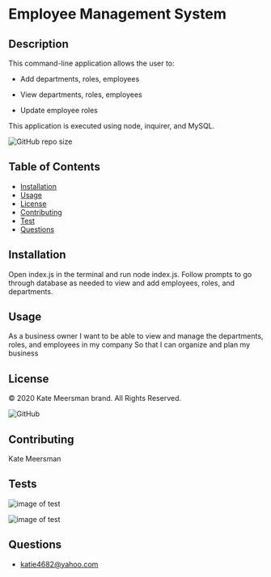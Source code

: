 # Employee Management System

  ## Description
 This command-line application allows the user to:
  * Add departments, roles, employees

  * View departments, roles, employees

  * Update employee roles

 This application is executed using node, inquirer, and MySQL.

  ![GitHub repo size](https://img.shields.io/github/repo-size/kmeersman624/Employee-Management-System)

  ## Table of Contents
  * [Installation](#installation)
  * [Usage](#usage)
  * [License](#license)
  * [Contributing](#contributing)
  * [Test](#tests)
  * [Questions](#questions) 

  ## Installation
  Open index.js in the terminal and run node index.js.  Follow prompts to go through database as needed to view and add employees, roles, and departments.

  ## Usage
  As a business owner
  I want to be able to view and manage the departments, roles, and employees in my company
  So that I can organize and plan my business

  ## License
  © 2020 Kate Meersman brand. All Rights Reserved.

  ![GitHub](https://img.shields.io/github/license/kmeersman624/Employee-Management-System)

  ## Contributing
  Kate Meersman

  ## Tests

  ![image of test](./assets/.PNG)

  ![image of test](./assets/.PNG)

  ## Questions
  * katie4682@yahoo.com
